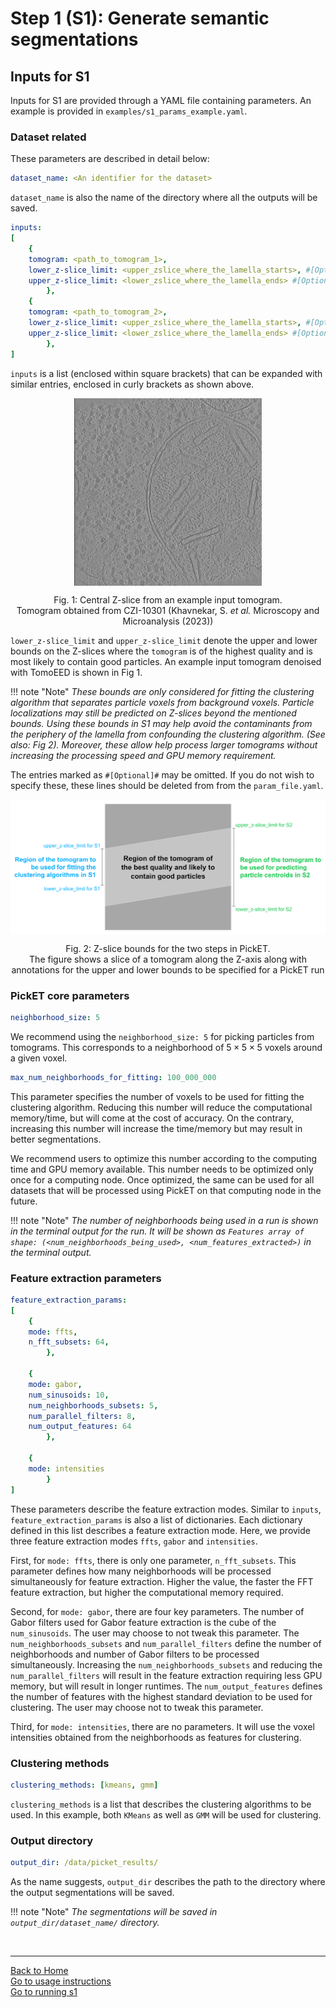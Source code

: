# Step 1 (S1): Generate semantic segmentations 
## Inputs for S1

Inputs for S1 are provided through a YAML file containing parameters. An example is provided in `examples/s1_params_example.yaml`. 

### Dataset related 
These parameters are described in detail below:
```yaml
dataset_name: <An identifier for the dataset> 
```

`dataset_name` is also the name of the directory where all the outputs will be saved.


``` yaml
inputs: 
[  
    {
    tomogram: <path_to_tomogram_1>,
    lower_z-slice_limit: <upper_zslice_where_the_lamella_starts>, #[Optional]#
    upper_z-slice_limit: <lower_zslice_where_the_lamella_ends> #[Optional]#
        },
    {
    tomogram: <path_to_tomogram_2>,
    lower_z-slice_limit: <upper_zslice_where_the_lamella_starts>, #[Optional]#
    upper_z-slice_limit: <lower_zslice_where_the_lamella_ends> #[Optional]#
        },
]
```

`inputs` is a list (enclosed within square brackets) that can be expanded with similar entries, enclosed in curly brackets as shown above. 
<div align="center">
    <img src="../images/input_tomo_example.png" alt="Fig. 1: Central Z-slice from an example input tomogram" width="300" align="center">
    <p align="center"><span class='caption'>Fig. 1: Central Z-slice from an example input tomogram. </span><br/><span class="caption_description">Tomogram obtained from CZI-10301 (Khavnekar, S. <i>et al.</i> Microscopy and Microanalysis (2023))</span> </p>
</div>

`lower_z-slice_limit` and `upper_z-slice_limit` denote the upper and lower bounds on the Z-slices where the `tomogram` is of the highest quality and is most likely to contain good particles. An example input tomogram denoised with TomoEED is shown in Fig 1.  

!!! note "Note"
    *These bounds are only considered for fitting the clustering algorithm that separates particle voxels from background voxels. Particle localizations may still be predicted on Z-slices beyond the mentioned bounds. Using these bounds in S1 may help avoid the contaminants from the periphery of the lamella from confounding the clustering algorithm. (See also: Fig 2).  Moreover, these allow help process larger tomograms without increasing the processing speed and GPU memory requirement.*  

The entries marked as `#[Optional]#` may be omitted. If you do not wish to specify these, these lines should be deleted from from the `param_file.yaml`.

<div align="center">
    <img src="../images/Zbounds.jpg" alt="Fig. 2: Z-slice bounds for the two steps in PickET" align="center">
    <p align="center"><span class="caption">Fig. 2: Z-slice bounds for the two steps in PickET. </span><br><span class="caption_description"> The figure shows a slice of a tomogram along the Z-axis along with <br> annotations for the upper and lower bounds to be specified for a PickET run </span></p>
</div>

### PickET core parameters
```yaml
neighborhood_size: 5
```

We recommend using the `neighborhood_size: 5` for picking particles from tomograms. This corresponds to a neighborhood of $5 \times 5 \times 5$ voxels around a given voxel. 

```yaml
max_num_neighborhoods_for_fitting: 100_000_000 
```

This parameter specifies the number of voxels to be used for fitting the clustering algorithm. Reducing this number will reduce the computational memory/time, but will come at the cost of accuracy. On the contrary, increasing this number will increase the time/memory but may result in better segmentations.

We recommend users to optimize this number according to the computing time and GPU memory available. This number needs to be optimized only once for a computing node. Once optimized, the same can be used for all datasets that will be processed using PickET on that computing node in the future.

!!! note "Note"
    *The number of neighborhoods being used in a run is shown in the terminal output for the run. It will be shown as `Features array of shape: (<num_neighborhoods_being_used>, <num_features_extracted>)` in the terminal output.*  

### Feature extraction parameters
```yaml
feature_extraction_params: 
[
    {
    mode: ffts, 
    n_fft_subsets: 64,
        },
    
    {
    mode: gabor, 
    num_sinusoids: 10, 
    num_neighborhoods_subsets: 5,
    num_parallel_filters: 8,
    num_output_features: 64
        },
    
    {
    mode: intensities
        }  
]
```

These parameters describe the feature extraction modes. Similar to `inputs`, `feature_extraction_params` is also a list of dictionaries. Each dictionary defined in this list describes a feature extraction mode. Here, we provide three feature extraction modes `ffts`, `gabor` and `intensities`. 

First, for `mode: ffts`, there is only one parameter, `n_fft_subsets`. This parameter defines how many neighborhoods will be processed simultaneously for feature extraction. Higher the value, the faster the FFT feature extraction, but higher the computational memory required.

Second, for `mode: gabor`, there are four key parameters. The number of Gabor filters used for Gabor feature extraction is the cube of the `num_sinusoids`. The user may choose to not tweak this parameter. The `num_neighborhoods_subsets` and `num_parallel_filters` define the number of neighborhoods and number of Gabor filters to be processed simultaneously. Increasing the `num_neighborhoods_subsets` and reducing the `num_parallel_filters` will result in the feature extraction requiring less GPU memory, but will result in longer runtimes. The `num_output_features` defines the number of features with the highest standard deviation to be used for clustering. The user may choose not to tweak this parameter.

Third, for `mode: intensities`, there are no parameters. It will use the voxel intensities obtained from the neighborhoods as features for clustering.

### Clustering methods
```yaml
clustering_methods: [kmeans, gmm]
```

`clustering_methods` is a list that describes the clustering algorithms to be used. In this example, both `KMeans` as well as `GMM` will be used for clustering.

### Output directory
```yaml
output_dir: /data/picket_results/
```

As the name suggests, `output_dir` describes the path to the directory where the output segmentations will be saved.  

!!! note "Note"
    *The segmentations will be saved in `output_dir/dataset_name/` directory.*

<br/>

---

[Back to Home](index.md)  
[Go to usage instructions](usage_instructions.md)  
[Go to running s1](running_s1.md)
